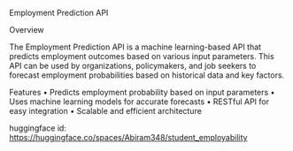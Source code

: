 Employment Prediction API

Overview

The Employment Prediction API is a machine learning-based API that predicts employment outcomes based on various input parameters. This API can be used by organizations, policymakers, and job seekers to forecast employment probabilities based on historical data and key factors.

Features
	•	Predicts employment probability based on input parameters
	•	Uses machine learning models for accurate forecasts
	•	RESTful API for easy integration
	•	Scalable and efficient architecture

 huggingface id: https://huggingface.co/spaces/Abiram348/student_employability
